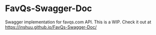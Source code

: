 # FavQs-Swagger-Doc
Swagger implementation for favqs.com API. This is a WIP. Check it out at https://inshuu.github.io/FavQs-Swagger-Doc/
